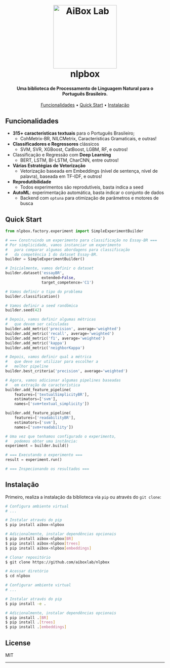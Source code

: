 <h1 align="center">
  <br>
  <a href="https://aiboxlab.org/en/"><img src="https://aiboxlab.org/img/logo-aibox.png" alt="AiBox Lab" width="200"></a>
  <br>
  nlpbox
  <br>
</h1>

<h4 align="center">Uma biblioteca de Processamento de Linguagem Natural para o Português Brasileiro.</h4>

<p align="center">
  <a href="#funcionalidades">Funcionalidades</a> •
  <a href="#quick-start">Quick Start</a> •
  <a href="#instalação">Instalação</a> 
</p>


## Funcionalidades

* **315+ características textuais** para o Português Brasileiro;
  * CohMetrix-BR, NILCMetrix, Características Gramaticais, e outras!
* **Classificadores e Regressores** clássicos
  * SVM, SVR, XGBoost, CatBoost, LGBM, RF, e outros!
* Classificação e Regressão com **Deep Learning**
  * BERT, LSTM, BI-LSTM, CharCNN, entre outros!
* **Várias Estratégias de Vetorização**
  * Vetorização baseada em Embeddings (nível de sentença, nível de palavra), baseada em TF-IDF, e outros!
* **Reprodutibilidade**
  * Todos experimentos são reprodutíveis, basta indica a seed
* **AutoML**: experimentação automática, basta indicar o conjunto de dados
  * Backend com `optuna` para otimização de parâmetros e motores de busca

## Quick Start

```python
from nlpbox.factory.experiment import SimpleExperimentBuilder

# === Construindo um experimento para classificação no Essay-BR ===
# Por simplicidade, vamos instanciar um experimento
#   para comparar algumas abordagens para classificação
#   da competência 1 do dataset Essay-BR.
builder = SimpleExperimentBuilder()

# Inicialmente, vamos definir o dataset
builder.dataset('essayBR',
                extended=False,
                target_competence='C1')

# Vamos definir o tipo do problema
builder.classification()

# Vamos definir a seed randômica
builder.seed(42)

# Depois, vamos definir algumas métricas
#   que devem ser calculadas
builder.add_metric('precision', average='weighted')
builder.add_metric('recall', average='weighted')
builder.add_metric('f1', average='weighted')
builder.add_metric('kappa')
builder.add_metric('neighborKappa')

# Depois, vamos definir qual a métrica
#   que deve ser utilizar para escolher a
#   melhor pipeline
builder.best_criteria('precision', average='weighted')

# Agora, vamos adicionar algumas pipelines baseadas
#   em extração de característica
builder.add_feature_pipeline(
    features=['textualSimplicityBR'],
    estimators=['svm'],
    names=['svm+textual_simplicity'])

builder.add_feature_pipeline(
    features=['readabilityBR'],
    estimators=['svm'],
    names=['svm+readability'])

# Uma vez que tenhamos configurado o experimento,
#   podemos obter uma instância:
experiment = builder.build()

# === Executando o experimento ===
result = experiment.run()

# === Inspecionando os resultados ===
```

## Instalação

Primeiro, realiza a instalação da biblioteca via `pip` ou através do `git clone`:

```bash
# Configura ambiente virtual
# ...

# Instalar através do pip
$ pip install aibox-nlpbox

# Adicionalmente, instalar dependências opcionais
$ pip install aibox-nlpbox[BR]
$ pip install aibox-nlpbox[trees]
$ pip install aibox-nlpbox[embeddings]
```

```bash
# Clonar repositório
$ git clone https://github.com/aiboxlab/nlpbox

# Acessar diretório
$ cd nlpbox

# Configurar ambiente virtual
# ...

# Instalar através do pip
$ pip install -e .

# Adicionalmente, instalar dependências opcionais
$ pip install .[BR]
$ pip install .[trees]
$ pip install .[embeddings]
```

## License

MIT

---
